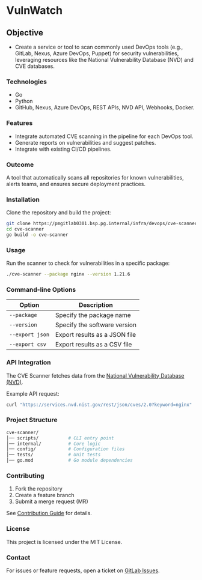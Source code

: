 # VulnWatch

## Objective

- Create a service or tool to scan commonly used DevOps tools (e.g., GitLab, Nexus, Azure DevOps, Puppet) for security vulnerabilities, leveraging resources like the National Vulnerability Database (NVD) and CVE databases.

### Technologies

- Go
- Python
- GitHub, Nexus, Azure DevOps, REST APIs, NVD API, Webhooks, Docker.

### Features

- Integrate automated CVE scanning in the pipeline for each DevOps tool.
- Generate reports on vulnerabilities and suggest patches.
- Integrate with existing CI/CD pipelines.

### Outcome

A tool that automatically scans all repositories for known vulnerabilities, alerts teams, and ensures secure deployment practices.

### Installation

Clone the repository and build the project:

```sh
git clone https://pmgitlab0301.bsp.pg.internal/infra/devops/cve-scanner.git
cd cve-scanner
go build -o cve-scanner
```

### Usage

Run the scanner to check for vulnerabilities in a specific package:

```sh
./cve-scanner --package nginx --version 1.21.6
```

### Command-line Options

| Option            | Description                   |
|------------------ |-------------------------------|
| `--package`       | Specify the package name      |
| `--version`       | Specify the software version  |
| `--export json`   | Export results as a JSON file |
| `--export csv`    | Export results as a CSV file  |

### API Integration

The CVE Scanner fetches data from the [National Vulnerability Database (NVD)](https://nvd.nist.gov/).

Example API request:

```sh
curl "https://services.nvd.nist.gov/rest/json/cves/2.0?keyword=nginx"
```

### Project Structure

```sh
cve-scanner/
│── scripts/           # CLI entry point
│── internal/          # Core logic
│── config/            # Configuration files
│── tests/             # Unit tests
│── go.mod             # Go module dependencies
```

### Contributing

1. Fork the repository
2. Create a feature branch
3. Submit a merge request (MR)

See [Contribution Guide](https://pmgitlab0301.bsp.pg.internal/infra-projects/devops/cve-scanner/-/wikis/Contributing.md) for details.

### License

This project is licensed under the MIT License.

### Contact

For issues or feature requests, open a ticket on [GitLab Issues](https://pmgitlab0301.bsp.pg.internal/infra-projects/devops/cve-scanner/-/wikis/Issues.md).
